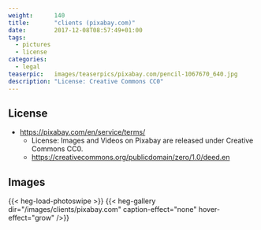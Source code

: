 ```yaml
---
weight:      140
title:       "clients (pixabay.com)"
date:        2017-12-08T08:57:49+01:00
tags:
  - pictures
  - license
categories:
  - legal
teaserpic:   images/teaserpics/pixabay.com/pencil-1067670_640.jpg
description: "License: Creative Commons CC0"
---
```



## License
* https://pixabay.com/en/service/terms/
  * License: Images and Videos on Pixabay are released under Creative Commons CC0.
  * https://creativecommons.org/publicdomain/zero/1.0/deed.en

## Images
{{< heg-load-photoswipe >}}
{{< heg-gallery dir="/images/clients/pixabay.com" caption-effect="none" hover-effect="grow" />}} 
